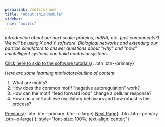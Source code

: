 ```yaml
---
permalink: /motifs/home
title: "About this Module"
sidebar: 
 nav: "motifs"
---
```



*Introduction about our next scale: proteins, mRNA, etc. (cell components?). We will be using X and Y software. Biological networks and extending our particle simulators to answer questions about "why" and "how" unintelligent systems can build nontrivial systems*

[Click here to skip to the software tutorials](setup){: .btn .btn--primary}

*Here are some learning motivators/outline of content*
1. What are motifs?
2. How does the common motif "negative autoregulation" work?
3. How can the motif "feed forward loop" change a cellular response?
4. How can a cell achieve oscillatory behaviors and how robust is this process? 

[Previous](#){: .btn .btn--primary .btn--x-large} [Next Page](finding){: .btn .btn--primary .btn--x-large}
{: style="font-size: 100%; text-align: center;"}


